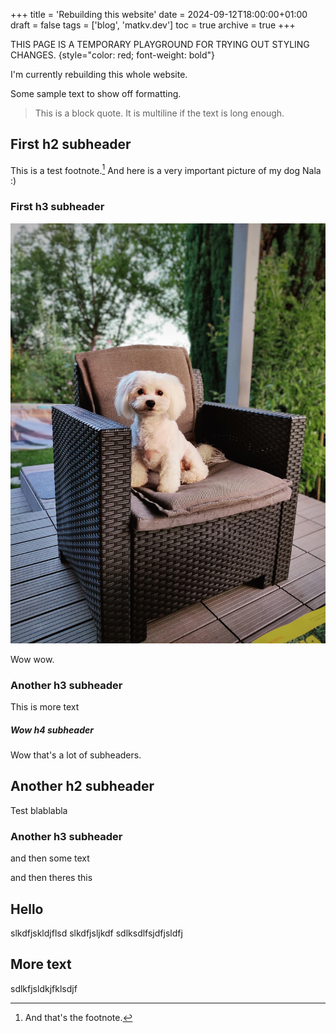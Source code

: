 +++
title = 'Rebuilding this website'
date = 2024-09-12T18:00:00+01:00
draft = false
tags = ['blog', 'matkv.dev']
toc = true
archive = true
+++

THIS PAGE IS A TEMPORARY PLAYGROUND FOR TRYING OUT STYLING CHANGES.
{style="color: red; font-weight: bold"}

I'm currently rebuilding this whole website.

<!--more-->
Some sample text to show off formatting.

> This is a block quote.
> It is multiline if the text is long enough.

## First h2 subheader

This is a test footnote.[^1] And here is a very important picture of my dog Nala :)

### First h3 subheader

![My dog Nala](nala.jpg)

Wow wow.

### Another h3 subheader

This is more text

##### Wow h4 subheader

Wow that's a lot of subheaders.

## Another h2 subheader

Test blablabla

### Another h3 subheader

and then some text

and then theres this

## Hello

slkdfjskldjflsd
slkdfjsljkdf
sdlksdlfsjdfjsldfj

## More text

sdlkfjsldkjfklsdjf


[^1]: And that's the footnote.
[^2]: This is the second footnote.
